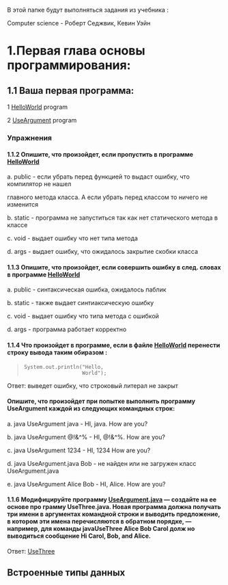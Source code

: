 В этой папке будут выполняться задания из учебника :

Computer science - Роберт Седжвик, Кевин Уэйн

# 1.Первая глава основы программирования:

## 1.1 Ваша первая программа:
1 [HelloWorld](src/FirstProgram/HelloWorld.java) program

2 [UseArgument](src/FirstProgram/UseArgument.java) program

### Упражнения

#### 1.1.2 Опишите, что произойдет, если пропустить в программе [HelloWorld](src/FirstProgram/HelloWorld.java)

a. public - если убрать перед функцией то выдаст ошибку, что компилятор не нашел 

главного метода класса. А если убрать перед классом то ничего не изменится

b. static - программа не запуститься так как нет статического метода в классе

c. void - выдает ошибку что нет типа метода

d. args - выдает ошибку, что ожидалось закрытие скобки класса

#### 1.1.3 Опишите, что произойдет, если совершить ошибку в след. словах  в программе [HelloWorld](src/FirstProgram/HelloWorld.java)

a. public - синтаксическая ошибка, ожидалось паблик

b. static - также выдает синтиаксическую ошибку

c. void - выдает ошибку что  типа метода с ошибкой

d. args - программа работает корректно

#### 1.1.4 Что произойдет в программе, если в файле [HelloWorld](src/FirstProgram/HelloWorld.java) перенести строку вывода таким обиразом :

>     System.out.println("Hello,
>                        World");

Ответ: выведет ошибку, что строковый литерал не закрыт

#### Опишите, что произойдет при попытке выполнить программу UseArgument каждой из следующих командных строк:

a. java UseArgument java - HI, java. How are you?

b. java UseArgument  @!&^% - HI, @!&^%. How are you?

c. java UseArgument  1234 - HI, 1234 How are you?

d. java UseArgument.java Bob - не найден или не загружен класс UseArgument.java

e. java UseArgument  Alice Bob - HI, Alice. How are you?

#### 1.1.6 Модифицируйте программу [UseArgument.java](src/FirstProgram/UseArgument.java) — создайте на ее основе про грамму UseThree.java. Новая программа должна получать три имени в аргументах командной строки и выводить предложение, в котором эти имена перечисляются в обратном порядке, —например, для команды javaUseThree Alice Bob Carol долж но выводиться сообщение Hi Carol, Bob, and Alice.

Ответ: [UseThree](src/FirstProgram//UseThree.java)

## Встроенные типы данных
